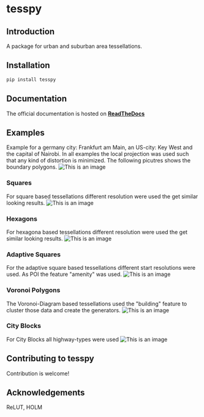 # tesspy


## Introduction 
A package for urban and suburban area tessellations. 

## Installation
```python
pip install tesspy
```
## Documentation
The official documentation is hosted on **[ReadTheDocs](https://tesspy.readthedocs.io)**

## Examples
Example for a germany city: Frankfurt am Main, an US-city: Key West and the capital of Nairobi. In all examples the local projection was used such that any kind of distortion is minimized. The following picutres shows the boundary polygons. 
![This is an image](Examples/pics/Boundary_polygons.png)

### Squares 
For square based tessellations different resolution were used the get similar looking results. 
![This is an image](Examples/pics/Squares.png)

### Hexagons
For hexagona based tessellations different resolution were used the get similar looking results. 
![This is an image](Examples/pics/Hexagons.png)

### Adaptive Squares
For the adaptive square based tessellations different start resolutions were used. As POI the feature "amenity" was used.
![This is an image](Examples/pics/Adaptive_Squares.png)

### Voronoi Polygons
The Voronoi-Diagram based tessellations used the "building" feature to cluster those data and create the generators.
![This is an image](Examples/pics/Voronoi.png)

### City Blocks
For City Blocks all highway-types were used
![This is an image](Examples/pics/CB.png)

## Contributing to tesspy
Contribution is welcome!

## Acknowledgements
ReLUT, HOLM


